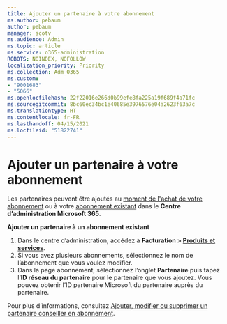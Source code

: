 ```yaml
---
title: Ajouter un partenaire à votre abonnement
ms.author: pebaum
author: pebaum
manager: scotv
ms.audience: Admin
ms.topic: article
ms.service: o365-administration
ROBOTS: NOINDEX, NOFOLLOW
localization_priority: Priority
ms.collection: Adm_O365
ms.custom:
- "9001683"
- "5066"
ms.openlocfilehash: 22f22016e266d0b99efe8fa225a19f689f4a71fc
ms.sourcegitcommit: 8bc60ec34bc1e40685e3976576e04a2623f63a7c
ms.translationtype: HT
ms.contentlocale: fr-FR
ms.lasthandoff: 04/15/2021
ms.locfileid: "51822741"
---
```

# <a name="add-a-partner-to-your-subscription"></a>Ajouter un partenaire à votre abonnement

Les partenaires peuvent être ajoutés au [moment de l'achat de votre abonnement](https://docs.microsoft.com/microsoft-365/admin/misc/add-partner?view=o365-worldwide#add-a-partner-at-the-time-of-purchase) ou à votre [abonnement existant](https://docs.microsoft.com/microsoft-365/admin/misc/add-partner?view=o365-worldwide#add-a-partner-to-an-existing-subscription) dans le **Centre d’administration Microsoft 365**.

**Ajouter un partenaire à un abonnement existant**

1. Dans le centre d’administration, accédez à **Facturation > [Produits et services](https://go.microsoft.com/fwlink/p/?linkid=842054)**. 
2. Si vous avez plusieurs abonnements, sélectionnez le nom de l’abonnement que vous voulez modifier. 
3. Dans la page abonnement, sélectionnez l’onglet **Partenaire** puis tapez l’**ID réseau du partenaire** pour le partenaire que vous ajoutez. Vous pouvez obtenir l’ID partenaire Microsoft du partenaire auprès du partenaire. 

Pour plus d’informations, consultez [Ajouter, modifier ou supprimer un partenaire conseiller en abonnement](https://docs.microsoft.com/microsoft-365/admin/misc/add-partner). 
